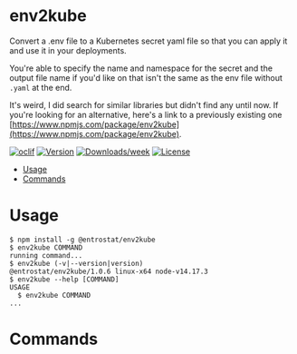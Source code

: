 env2kube
========

Convert a .env file to a Kubernetes secret yaml file so that you can apply it and use it in your deployments.

You're able to specify the name and namespace for the secret and the output file name if you'd like on that isn't the same as the env file without `.yaml` at the end.

It's weird, I did search for similar libraries but didn't find any until now. If you're looking for an alternative, here's a link to a previously existing one [https://www.npmjs.com/package/env2kube](https://www.npmjs.com/package/env2kube).

[![oclif](https://img.shields.io/badge/cli-oclif-brightgreen.svg)](https://oclif.io)
[![Version](https://img.shields.io/npm/v/env2kube.svg)](https://npmjs.org/package/@entrostat/env2kube)
[![Downloads/week](https://img.shields.io/npm/dw/env2kube.svg)](https://npmjs.org/package/@entrostat/env2kube)
[![License](https://img.shields.io/npm/l/env2kube.svg)](https://github.com/entrostat/env2kube/blob/master/package.json)

<!-- toc -->
* [Usage](#usage)
* [Commands](#commands)
<!-- tocstop -->
# Usage
<!-- usage -->
```sh-session
$ npm install -g @entrostat/env2kube
$ env2kube COMMAND
running command...
$ env2kube (-v|--version|version)
@entrostat/env2kube/1.0.6 linux-x64 node-v14.17.3
$ env2kube --help [COMMAND]
USAGE
  $ env2kube COMMAND
...
```
<!-- usagestop -->
# Commands
<!-- commands -->

<!-- commandsstop -->
